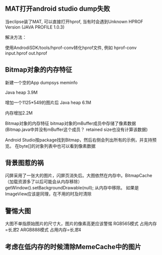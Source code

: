 ## MAT打开android studio dump失败
当eclipse装了MAT, 可以直接打开hprof, 当有时会遇到Unknown HPROF Version (JAVA PROFILE 1.0.3)

 解决方法：

使用AndrodiSDK/tools/hprof-conv转化hprof文件, 例如 hprof-conv input.hprof out.hprof

## Bitmap对象的内存特征
新建一个空的App
dumpsys meminfo

Java heap 3.9M

增加一个1125*549的图片后
Java heap 6.1M

内存增加2.2M  

Bitmap对象的内存特征
bitmap对象的mBuffer成员中存储了像素数据(Bitmap.java中并没有mBuffer这个成员？ retained size也没有计算该数据)

Android Studio按package找到Bitmap，然后右侧会列出所有的示例，并支持预览。
在byte[]的对象列表中也可以看到像素数据

## 背景图惹的祸
闪屏采用了一张大的图片，闪屏页消失后。大图依然在内存中。BitmapCache （加载资源多了以后可能会从内存移除）
getWindow().setBackgroundDrawable(null); 
从内存中移除。
如果是ImageView应该是同理，在不用的时及时清除


## 警惕大图
大图不单指原始图片的尺寸大，图片的像素高更应该警惕
RGB565模式   占用内存=长*宽*2
ARGB888模式  占用内存=长*宽*4

## 考虑在低内存的时候清除MemeCache中的图片

